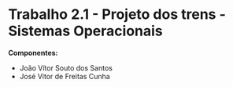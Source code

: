 # Trabalho 2.1 - Projeto dos trens - Sistemas Operacionais

**Componentes:**

- João Vítor Souto dos Santos
- José Vitor de Freitas Cunha

